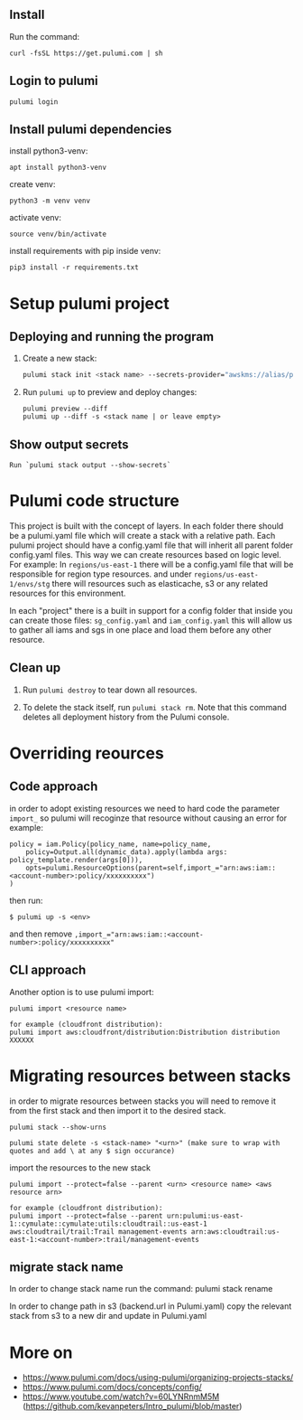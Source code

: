 ## Install

Run the command:
```
curl -fsSL https://get.pulumi.com | sh
```

## Login to pulumi

```
pulumi login
```

## Install pulumi dependencies

install python3-venv: 
```
apt install python3-venv
```

create venv:
```
python3 -m venv venv
```

activate venv:
```
source venv/bin/activate
```

install requirements with pip inside venv:
```
pip3 install -r requirements.txt
```

# Setup pulumi project
## Deploying and running the program

1.  Create a new stack:
    ```bash
    pulumi stack init <stack name> --secrets-provider="awskms://alias/pulumi?region=us-east-1"
    ```

2.  Run `pulumi up` to preview and deploy changes:
    ```
    pulumi preview --diff
    pulumi up --diff -s <stack name | or leave empty>
    ```

## Show output secrets
```
Run `pulumi stack output --show-secrets`
```

# Pulumi code structure
This project is built with the concept of layers.
In each folder there should be a pulumi.yaml file which will create a stack with a relative path.
Each pulumi project should have a config.yaml file that will inherit all parent folder config.yaml files.
This way we can create resources based on logic level.
For example: In `regions/us-east-1` there will be a config.yaml file that will be responsible for region type resources.
and under `regions/us-east-1/envs/stg` there will resources such as elasticache, s3 or any related resources for this environment.

In each "project" there is a built in support for a config folder that inside you can create those files:
`sg_config.yaml` and `iam_config.yaml` this will allow us to gather all iams and sgs in one place and load them before any other resource.

## Clean up

1.  Run `pulumi destroy` to tear down all resources.

2.  To delete the stack itself, run `pulumi stack rm`. Note that this command deletes all deployment history from the Pulumi console.

# Overriding reources
## Code approach

in order to adopt existing resources we need to hard code the parameter `import_` so pulumi will recoginze that resource without causing an error
for example:
```
policy = iam.Policy(policy_name, name=policy_name,
    policy=Output.all(dynamic_data).apply(lambda args: policy_template.render(args[0])),
    opts=pulumi.ResourceOptions(parent=self,import_="arn:aws:iam::<account-number>:policy/xxxxxxxxxx")
)
```
then run:
```
$ pulumi up -s <env>
```
and then remove `,import_="arn:aws:iam::<account-number>:policy/xxxxxxxxxx"`

## CLI approach
Another option is to use pulumi import:
```
pulumi import <resource name>

for example (cloudfront distribution):
pulumi import aws:cloudfront/distribution:Distribution distribution XXXXXX
```

# Migrating resources between stacks
in order to migrate resources between stacks you will need to remove it from the first stack and then import it to the desired stack.

```
pulumi stack --show-urns

pulumi state delete -s <stack-name> "<urn>" (make sure to wrap with quotes and add \ at any $ sign occurance)
```

import the resources to the new stack
```
pulumi import --protect=false --parent <urn> <resource name> <aws resource arn>

for example (cloudfront distribution):
pulumi import --protect=false --parent urn:pulumi:us-east-1::cymulate::cymulate:utils:cloudtrail::us-east-1 aws:cloudtrail/trail:Trail management-events arn:aws:cloudtrail:us-east-1:<account-number>:trail/management-events
```

## migrate stack name
In order to change stack name run the command:
pulumi stack rename <new-stack-name>

In order to change path in s3 (backend.url in Pulumi.yaml) copy the relevant stack from s3 to a new dir and update in Pulumi.yaml

# More on
* https://www.pulumi.com/docs/using-pulumi/organizing-projects-stacks/
* https://www.pulumi.com/docs/concepts/config/
* https://www.youtube.com/watch?v=60LYNRnmM5M (https://github.com/kevanpeters/Intro_pulumi/blob/master)
